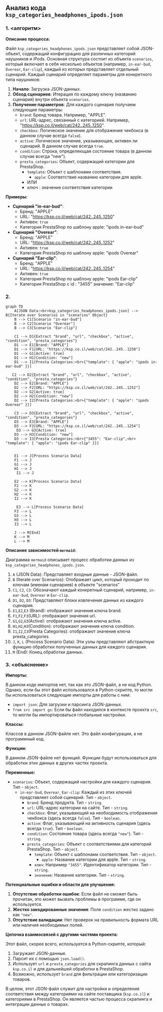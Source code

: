 ## Анализ кода `ksp_categories_headphones_ipods.json`

### 1. <алгоритм>

**Описание процесса:**

Файл `ksp_categories_headphones_ipods.json` представляет собой JSON-объект, содержащий конфигурацию для различных категорий наушников и iPods. Основная структура состоит из объекта `scenarios`, который включает в себя несколько объектов (например, `in-ear-bud`, `Overear`, `Ear-clip`), каждый из которых представляет отдельный сценарий. Каждый сценарий определяет параметры для конкретного типа наушников:
1.  **Начало**: Загрузка JSON-данных.
2.  **Обход сценариев**: Итерация по каждому ключу (названию сценария) внутри объекта `scenarios`.
3.  **Получение параметров**: Для каждого сценария получаем следующие параметры:
    *   `brand`: Бренд товара. Например, "APPLE".
    *   `url`: URL-адрес, связанный с категорией. Например, "https://ksp.co.il/web/cat/242..245..1250".
    *   `checkbox`: Логическое значение для отображения чекбокса (в данном случае всегда `false`).
    *   `active`: Логическое значение, указывающее, активен ли сценарий. В данном случае всегда `true`.
    *   `condition`: Строка, определяющая состояние товара (в данном случае всегда "new").
    *   `presta_categories`: Объект, содержащий категории для PrestaShop.
        *   `template`: Объект с шаблонами соответствия.
            *   `apple`: Соответствие названию категории для apple.
        *   ИЛИ
        *   ключ : значение  соответствия категории

**Примеры:**

*   **Сценарий "in-ear-bud"**:
    *   Бренд: "APPLE"
    *   URL: "https://ksp.co.il/web/cat/242..245..1250"
    *   Активен: `true`
    *   Категория PrestaShop по шаблону apple: "ipods in-ear-bud"
*   **Сценарий "Overear"**:
    *   Бренд: "APPLE"
    *   URL: "https://ksp.co.il/web/cat/242..245..1252"
    *   Активен: `true`
    *   Категория PrestaShop по шаблону apple: "ipods Overear"
*   **Сценарий "Ear-clip"**:
    *   Бренд: "APPLE"
    *   URL: "https://ksp.co.il/web/cat/242..245..1254"
    *    Активен: `true`
    *   Категория PrestaShop по шаблону apple: "ipods Ear-clip"
    *   Категория PrestaShop с id : "3455" значение: "Ear-clip"

### 2. <mermaid>

```mermaid
graph TD
    A[JSON Data:<br>ksp_categories_headphones_ipods.json] --> B{Iterate over Scenarios in "scenarios" Object}
    B --> C1[Scenario "in-ear-bud"]
    B --> C2[Scenario "Overear"]
    B --> C3[Scenario "Ear-clip"]
    
    C1 --> D1{Extract "brand", "url", "checkbox", "active", "condition", "presta_categories"}
    D1 --> E1[Brand: "APPLE"]
    D1 --> F1[URL: "https://ksp.co.il/web/cat/242..245..1250"]
    D1 --> G1[Active: true]
    D1 --> H1[Condition: "new"]
    D1 --> I1[Presta Categories:<br>{"template": { "apple": "ipods in-ear-bud" }}]

   C2 --> D2{Extract "brand", "url", "checkbox", "active", "condition", "presta_categories"}
    D2 --> E2[Brand: "APPLE"]
    D2 --> F2[URL: "https://ksp.co.il/web/cat/242..245..1252"]
    D2 --> G2[Active: true]
    D2 --> H2[Condition: "new"]
    D2 --> I2[Presta Categories:<br>{"template": { "apple": "ipods Overear" }}]
    
    C3 --> D3{Extract "brand", "url", "checkbox", "active", "condition", "presta_categories"}
    D3 --> E3[Brand: "APPLE"]
    D3 --> F3[URL: "https://ksp.co.il/web/cat/242..245..1254"]
     D3 --> G3[Active: true]
    D3 --> H3[Condition: "new"]
    D3 --> I3[Presta Categories:<br>{"3455": "Ear-clip",<br> "template": { "apple": "ipods Ear-clip" }}]
    
    
    E1 --> J[Process Scenario Data]
    F1 --> J
    G1 --> J
    H1 --> J
     I1 --> J

    E2 --> K[Process Scenario Data]
    F2 --> K
    G2 --> K
    H2 --> K
    I2 --> K
    
     E3 --> L[Process Scenario Data]
    F3 --> L
    G3 --> L
    H3 --> L
    I3 --> L
    
    J --> M[End]
    K --> M
    L --> M
```

**Описание зависимостей `mermaid`:**

Диаграмма `mermaid` описывает процесс обработки данных из `ksp_categories_headphones_ipods.json`.

1.  `A` (JSON Data): Представляет входные данные - JSON-файл.
2.  `B` (Iterate over Scenarios): Отображает цикл, который проходит по ключам (именам сценариев) в объекте "scenarios"
3.  `C1`, `C2`, `C3`: Обозначают каждый конкретный сценарий, например, `in-ear-bud`, `Overear` и `Ear-clip`.
4.  `D1`, `D2`, `D3`: Представляют блоки извлечения данных из каждого сценария.
5.  `E1`,`E2`,`E3` (Brand):  отображают значения ключа brand.
6.  `F1`,`F2`,`F3`(URL): отображают значения url.
7. `G1`,`G2`,`G3`(Active): отображают значения ключа active.
8.  `H1`,`H2`,`H3`(Condition): отображают значения ключа condition.
9.  `I1`,`I2`,`I3`(Presta Categories): отображают значения ключа presta_categories
10. `J`, `K`, `L` (Process Scenario Data): Эти узлы представляют абстрактную функцию обработки полученных данных для каждого сценария.
11. `M` (End):  Конец обработки данных.

### 3. <объяснение>

**Импорты:**

В данном коде импортов нет, так как это JSON-файл, а не код Python. Однако, если бы этот файл использовался в Python-скрипте, то могли бы использоваться следующие импорты для работы с ним:

*   `import json`: Для загрузки и парсинга JSON-данных.
*   `from src import gs`: Если бы файл находился в контексте проекта `src`, то могли бы импортироваться глобальные настройки.

**Классы:**

Классов в данном JSON-файле нет. Это файл конфигурации, а не программный код.

**Функции:**

В данном JSON-файле нет функций. Функции будут использоваться для обработки этих данных в других частях проекта.

**Переменные:**

*   `scenarios`: Объект, содержащий настройки для каждого сценария. Тип - `object`.
    *   `in-ear-bud`, `Overear`, `Ear-clip`: Каждый из этих ключей представляет собой сценарий. Тип - `object`.
        *   `brand`: Бренд продукта. Тип - `string`.
        *   `url`: URL-адрес категории на сайте. Тип - `string`.
        *   `checkbox`: Флаг, указывающий на необходимость отображения чекбокса (здесь всегда `false`). Тип - `boolean`.
        *   `active`: Флаг, указывающий на активность сценария (здесь всегда `true`). Тип - `boolean`.
        *   `condition`: Состояние товара (здесь всегда `"new"`). Тип - `string`.
        *   `presta_categories`: Объект с соответствиями для категорий PrestaShop. Тип - `object`.
            *   `template`: Объект с шаблонами соответствия. Тип - `object`.
                *   `apple`:  Название категории для apple. Тип - `string`.
            *   `ключ`: Например `"3455"`.  Идентификатор категории. Тип - `string`.
            *   `значение`:  Название категории. Тип - `string`.

**Потенциальные ошибки и области для улучшения:**

1.  **Отсутствие обработки ошибок**: Если файл не сможет быть прочитан, это может вызвать проблемы в программе, где он используется.
2.  **Жестко закодированные значения**: Поле `condition` жестко задано как `"new"`.
3.  **Отсутствие валидации**: Нет проверок на правильность формата URL или наличия необходимых полей.

**Цепочка взаимосвязей с другими частями проекта:**

Этот файл, скорее всего, используется в Python-скрипте, который:

1.  Загружает JSON-данные.
2.  Парсит их с помощью `json.load()`.
3.  Использует `url` и `presta_categories` для скрапинга данных с сайта `ksp.co.il` и для дальнейшей обработки в PrestaShop.
4.  Возможно, использует `brand` для фильтрации или категоризации товаров.

В целом, этот JSON-файл служит для настройки и определения соответствия между категориями на сайте поставщика (`ksp.co.il`) и категориями в PrestaShop. Он является частью процесса скрапинга и интеграции данных о товарах.